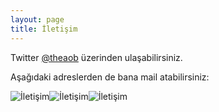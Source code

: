 ```yaml
---
layout: page
title: İletişim
---
```

<p>Twitter <a href="http://twitter.com/theaob/">@theaob</a> üzerinden ulaşabilirsiniz.</p>
<p>Aşağıdaki adreslerden de bana mail atabilirsiniz:</p>
<p><img src="http://mailsakla.com/r/yszt4j76/" alt=" İletişim" style="box-shadow:";/><img src="http://mailsakla.com/r/2kdtah2k/" alt=" İletişim" style="box-shadow:";/><img src="http://mailsakla.com/r/3pvjpuxl/" alt=" İletişim" style="box-shadow:";/></p>